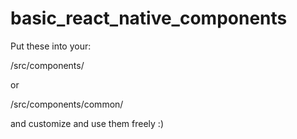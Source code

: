 # basic_react_native_components

Put these into your:

/src/components/  

or

/src/components/common/ 

and customize and use them freely :)
